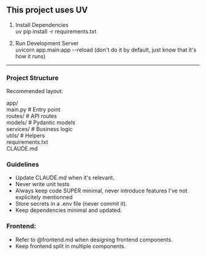 ## This project uses UV

1. Install Dependencies  
   uv pip install -r requirements.txt

2. Run Development Server  
   uvicorn app.main:app --reload
   (don't do it by default, just know that it's how it runs)

---

### Project Structure
Recommended layout:

app/  
  main.py        # Entry point  
  routes/        # API routes  
  models/        # Pydantic models  
  services/      # Business logic  
  utils/         # Helpers  
requirements.txt  
CLAUDE.md  

### Guidelines
- Update CLAUDE.md when it's relevant.
- Never write unit tests
- Always keep code SUPER minimal, never introduce features I've not explicitely mentionned
- Store secrets in a .env file (never commit it).  
- Keep dependencies minimal and updated.

### Frontend:
- Refer to @frontend.md when designing frontend components.
- Keep frontend split in multiple components.